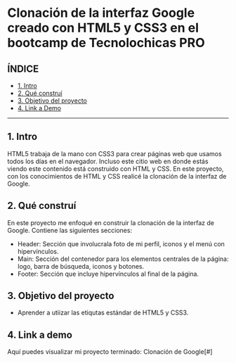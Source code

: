 # Clonación de la interfaz Google creado con HTML5 y CSS3 en el bootcamp de Tecnolochicas PRO
## **ÍNDICE**
* [1. Intro](https://github.com/FlorZ5/clonaci-n_google/edit/main/README.md#1-intro)
* [2. Qué construí](https://github.com/FlorZ5/clonaci-n_google/edit/main/README.md#2-qu%C3%A9-constru%C3%AD)
* [3. Objetivo del proyecto](https://github.com/FlorZ5/clonaci-n_google/edit/main/README.md#3-objetivo-del-proyecto)
* [4. Link a Demo](https://github.com/FlorZ5/clonaci-n_google/edit/main/README.md#4-link-a-demo)
****
## 1. Intro
HTML5 trabaja de la mano con CSS3 para crear páginas web que usamos todos los días en el navegador. Incluso este citio web en donde estás viendo este contenido está construido con HTML y CSS. En este proyecto, con los conocimientos de HTML y CSS realicé la clonación de la interfaz de Google.

## 2. Qué construí
En este proyecto me enfoqué en construir la clonación de la interfaz de Google.
Contiene las siguientes secciones:

* Header: Sección que involucrala foto de mi perfil, iconos y el menú con hipervínculos.
* Main: Sección del contenedor para los elementos centrales de la página: logo, barra de búsqueda, iconos y botones.
* Footer: Sección que incluye hipervínculos al final de la página.
## 3. Objetivo del proyecto
* Aprender a utiizar las etiqutas estándar de HTML5 y CSS3.
## 4. Link a demo
Aquí puedes visualizar mi proyecto terminado: Clonación de Google[#]
